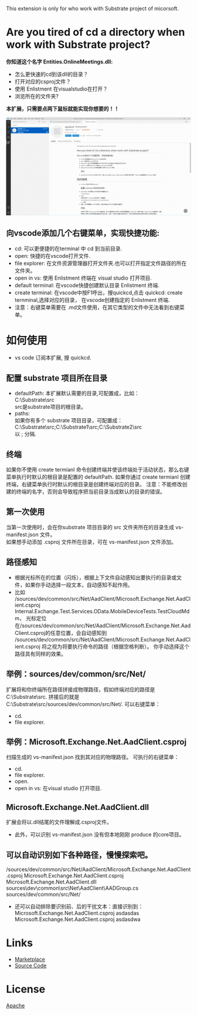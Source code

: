 This extension is only for who work with Substrate project of micorsoft.

# Are you tired of cd a directory when work with Substrate project?
**你知道这个名字 Entities.OnlineMeetings.dll:**
- 怎么更快速的cd到该dll的目录？
- 打开对应的csproj文件？
- 使用 Enlistment 在visualstudio在打开？
- 浏览所在的文件夹?

**本扩展，只需要点两下鼠标就能实现你想要的！！**

![](./guidance.gif)

## 向vscode添加几个右键菜单，实现快捷功能:
- cd: 可以更便捷的在terminal 中 cd 到当前目录.   
- open: 快捷的在vscode打开文件.   
- file explorer: 在文件资源管理器打开文件夹.也可以打开指定文件路径的所在文件夹。   
- open in vs: 使用 Enlistment 终端在 visual studio 打开项目.
- default terminal: 在vscode快捷创建默认目录 Enlistment 终端. 
- create terminal: 在vscode中按F1呼出，搜quickcd,点击 quickcd: create ternminal,选择对应的目录， 在vscode创建指定的 Enlistment 终端.
- 注意：右键菜单需要在 .md文件使用，在其它类型的文件中无法看到右键菜单。
# 如何使用
- vs code 订阅本扩展, 搜 quickcd.
## 配置 substrate 项目所在目录
- defaultPath:
本扩展默认需要的目录,可配置成，比如：  
C:\Substrate\src   
src是substrate项目的根目录。
- paths:  
 如果你有多个 substrate 项目目录，可配置成：   
 C:\Substrate\src;C:\Substrate1\src;C:\Substrate2\src   
 以 ; 分隔.
## 终端
如果你不使用 create termianl 命令创建终端并使该终端处于活动状态，那么右键菜单执行时默认的根目录是配置的 defaultPath. 
如果你通过 create termianl 创建终端，右键菜单执行时默认的根目录是创建终端对应的目录。
注意：不能修改创建的终端的名字，否则会导致程序把当前目录当成默认的目录的错误。
## 第一次使用
当第一次使用时，会在你substrate 项目目录的 src 文件夹所在的目录生成 vs-manifest.json 文件。  
如果想手动添加 .csproj 文件所在目录，可在 vs-manifest.json 文件添加。   

## 路径感知
- 根据光标所在的位置（闪烁），根据上下文件自动感知出要执行的目录或文件，如果你手动选择一段文本，自动感知不起作用。
- 比如
  /sources/dev/common/src/Net/AadClient/Microsoft.Exchange.Net.AadClient.csproj Internal.Exchange.Test.Services.OData.MobileDeviceTests.TestCloudMdm，
光标定位在/sources/dev/common/src/Net/AadClient/Microsoft.Exchange.Net.AadClient.csproj的任意位置，会自动感知到
/sources/dev/common/src/Net/AadClient/Microsoft.Exchange.Net.AadClient.csproj
将之视为将要执行命令的路径（根据空格判断）。 你手动选择这个路径具有同样的效果。

## 举例：sources/dev/common/src/Net/
扩展将和你终端所在路径拼接成物理路径，假如终端对应的路径是 C:\Substrate\src. 拼接后的就是 C:\Substrate\src/sources/dev/common/src/Net/.
可以右键菜单：
- cd.
- file explorer.
## 举例：Microsoft.Exchange.Net.AadClient.csproj
扫描生成的 vs-manifest.json 找到其对应的物理路径。
可执行的右键菜单：
- cd.
- file explorer.
- open.
- open in vs: 在visual studio 打开项目.
## Microsoft.Exchange.Net.AadClient.dll
扩展会将以.dll结尾的文件理解成.csproj文件。   

- 此外，可以识别 vs-manifest.json 没有但本地刚刚 produce 的core项目。

## 可以自动识别如下各种路径，慢慢探索吧。
/sources/dev/common/src/Net/AadClient/Microsoft.Exchange.Net.AadClient.csproj 
Microsoft.Exchange.Net.AadClient.csproj
Microsoft.Exchange.Net.AadClient.dll  
sources\dev\common\src\Net\AadClient\AADGroup.cs
sources/dev/common/src/Net/
- 还可以自动排除要识别前、后的干扰文本：直接识别到：Microsoft.Exchange.Net.AadClient.csproj
asdasdas Microsoft.Exchange.Net.AadClient.csproj asdasdwa      

# Links
* [Marketplace](https://marketplace.visualstudio.com/items?itemName=alightwang.quickcd)
* [Source Code](https://github.com/wzengguang/quickOpenFile)

# License
[Apache](https://github.com/emeraldwalk/vscode-runonsave/blob/master/LICENSE)